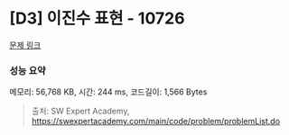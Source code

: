 # [D3] 이진수 표현 - 10726 

[문제 링크](https://swexpertacademy.com/main/code/problem/problemDetail.do?contestProbId=AXRSXf_a9qsDFAXS) 

### 성능 요약

메모리: 56,768 KB, 시간: 244 ms, 코드길이: 1,566 Bytes



> 출처: SW Expert Academy, https://swexpertacademy.com/main/code/problem/problemList.do